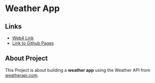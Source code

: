 # Weather App

## Links

- [Web4 Link](https://in-info-web4.luddy.indianapolis.iu.edu/~pissah/N423/WeatherApp/)
- [Link to Github Pages](https://pjiceskull.github.io/Weather_App/)

## About Project

This Project is about building a **weather app** using the Weather API from [weatherapi.com](https://www.weatherapi.com/).
